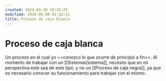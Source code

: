 ```yaml
---
created: 2024-04-30 19:15:29
modified: 2024-05-08 01:33:31
title: Proceso de caja blanca
---
```


# Proceso de caja blanca

Un proceso en el cual yo ==conozco lo que ocurre de principio a fin==. Al momento de trabajar con un [[Sistemas|sistema]], necesito que en mi perspectiva este sea de este tipo, y no un [[Proceso de caja negra]], ya que es necesario conocer su funcionamiento para trabajar con el mismo.

